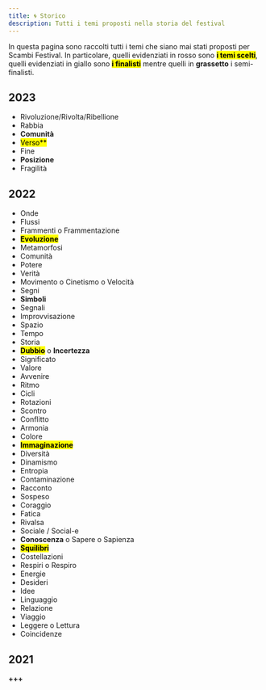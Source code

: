 ```yaml
---
title: 🌀 Storico
description: Tutti i temi proposti nella storia del festival
---
```

In questa pagina sono raccolti tutti i temi che siano mai stati proposti per Scambi Festival. In particolare, quelli evidenziati in rosso sono <mark class='red'>**i temi scelti**</mark>, quelli evidenziati in giallo sono <mark>**i finalisti**</mark> mentre quelli in **grassetto** i semi-finalisti.

## 2023

* Rivoluzione/Rivolta/Ribellione
* Rabbia
* **Comunità**
* <mark class='red'>Verso**</mark>
* Fine
* **Posizione**
* Fragilità

## 2022

* Onde
* Flussi
* Frammenti o Frammentazione
* <mark>**Evoluzione**</mark>
* Metamorfosi
* Comunità
* Potere
* Verità
* Movimento o Cinetismo o Velocità
* Segni
* **Simboli**
* Segnali
* Improvvisazione
* Spazio
* Tempo
* Storia
* <mark>**Dubbio**</mark> o **Incertezza**
* Significato
* Valore
* Avvenire
* Ritmo
* Cicli
* Rotazioni
* Scontro
* Conflitto
* Armonia
* Colore
* <mark>**Immaginazione**</mark>
* Diversità
* Dinamismo
* Entropia
* Contaminazione
* Racconto
* Sospeso
* Coraggio
* Fatica
* Rivalsa
* Sociale / Social-e
* **Conoscenza** o Sapere o Sapienza
* <mark class='red'>**Squilibri**</mark>
* Costellazioni
* Respiri o Respiro
* Energie
* Desideri
* Idee
* Linguaggio
* Relazione
* Viaggio
* Leggere o Lettura
* Coincidenze

## 2021

<b class='missing'>+++</b>
